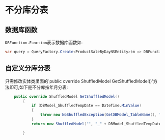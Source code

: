 # 不分库分表

## 数据库函数
`DBFunction.Function`表示数据库函数如:
```csharp
var query = QueryFactory.Create<ProductSaleByDayNSEntity>(m => DBFunction.Function<DateTime>("ISNULL", m.UpdateDate, DateTime.Now) > new DateTime(2019, 6, 26));
```

## 自定义分库分表
只需修改实体类里面的'public override ShuffledModel GetShuffledModel()'方法即可,如下是不分库按年月分表:
```csharp
	public override ShuffledModel GetShuffledModel()
        {
            if (DBModel_ShuffledTempDate == DateTime.MinValue)
            {
                throw new NoShuffledException(GetDBModel_TableName(), "分库分表时间,ShuffledTempDate");
            }
            return new ShuffledModel("", "_" + DBModel_ShuffledTempDate.Year.ToString().Substring(2) + "_" + DBModel_ShuffledTempDate.Month.ToString("00"));

        }
```